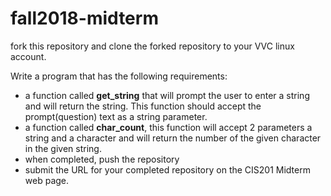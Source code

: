 # fall2018-midterm

fork this repository and clone the forked repository to your VVC linux account.

Write a program that has the following requirements:

   - a function called **get_string** that will prompt the user to enter a string and will return the string.  This function should accept the prompt(question) text as a string parameter.
   - a function called **char_count**, this function will accept 2 parameters a string and a character and will return the number of the given character in the given string.
   - when completed, push the repository
   - submit the URL for your completed repository on the CIS201 Midterm web page.
